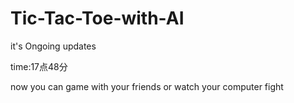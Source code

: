 # Tic-Tac-Toe-with-AI

it's Ongoing updates

time:17点48分

now you can game with your friends or watch your computer fight
